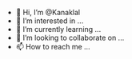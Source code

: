 - 👋 Hi, I’m @Kanaklal
- 👀 I’m interested in ...
- 🌱 I’m currently learning ...
- 💞️ I’m looking to collaborate on ...
- 📫 How to reach me ...

<!---
Kanaklal/Kanaklal is a ✨ special ✨ repository because its `README.md` (this file) appears on your GitHub profile.
You can click the Preview link to take a look at your changes.
--->

